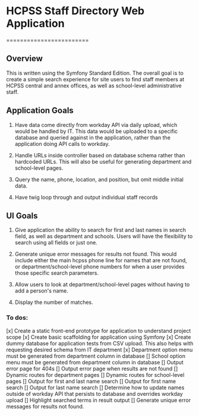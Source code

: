 # HCPSS Staff Directory Web Application
========================

## Overview

This is written using the Symfony Standard Edition. The overall goal is to create a simple search experience for site users to find staff members at HCPSS central and annex offices, as well as school-level administrative staff. 

## Application Goals 

1. Have data come directly from workday API via daily upload, which would be handled by IT. This data would be uploaded to a specific database and queried against in the application, rather than the application doing API calls to workday. 

2. Handle URLs inside controller based on database schema rather than hardcoded URLs. This will also be useful for generating department and school-level pages. 

3. Query the name, phone, location, and position, but omit middle initial data.

4. Have twig loop through and output individual staff records

## UI Goals

1. Give application the ability to search for first and last names in search field, as well as department and schools. Users will have the flexibility to search using all fields or just one.

2. Generate unique error messages for results not found. This would include either the main hcpss phone line for names that are not found, or department/school-level phone numbers for when a user provides those specific search parameters.

3. Allow users to look at department/school-level pages without having to add a person's name.

4. Display the number of matches. 

### To dos:

[x] Create a static front-end prototype for application to understand project scope
[x] Create basic scaffolding for application using Symfony
[x] Create dummy database for application tests from CSV upload. This also helps with requesting desired schema from IT department
[x] Department option menu must be generated from department column in database
[] School option menu must be generated from department column in database 
[] Output error page for 404s
[] Output error page when results are not found
[] Dynamic routes for department pages
[] Dynamic routes for school-level pages
[] Output for first and last name search
[] Output for first name search
[] Output for last name search
[] Determine how to update names outside of workday API that persists to database and overrides workday upload
[] Highlight searched terms in result output
[] Generate unique error messages for results not found.

